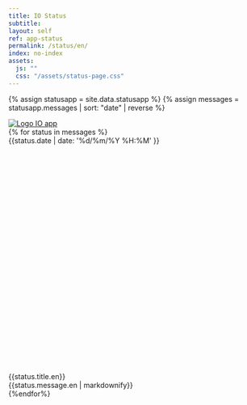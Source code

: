 ```yaml
---
title: IO Status
subtitle:
layout: self
ref: app-status
permalink: /status/en/
index: no-index
assets:
  js: ""
  css: "/assets/status-page.css"
---
```


{% assign statusapp = site.data.statusapp %}
{% assign messages = statusapp.messages | sort: "date" | reverse %}

<div class="logo">
  <a href="/" title="Home">
  <img src="{{site.imagesurl}}/assets/img/io-it-logo-blue.svg" alt="Logo IO app" class="io__icon">
  </a>
</div>

<div class="statuslist">
  {% for status in messages %}
  <a name="{{status.date | date: '%y%m%d%H%M' }}"></a>
  <div class="statuslist__item status-{{status.level}}">
    <div class="statuslist__date">{{status.date | date: '%d/%m/%Y %H:%M' }}</div>
    <div class="statuslist__titlewrap">
      <svg class="icon critical"><use xlink:href="/assets/svg/sprite.svg#it-warning-circle"></use></svg>
      <svg class="icon warning"><use xlink:href="/assets/svg/sprite.svg#it-info-circle"></use></svg>
      <svg class="icon normal"><use xlink:href="/assets/svg/sprite.svg#it-check-circle"></use></svg>
      <div class="statuslist__title">{{status.title.en}}</div>
    </div>
    <div class="statuslist__text">{{status.message.en | markdownify}}</div>
  </div>
  {%endfor%}
</div>
